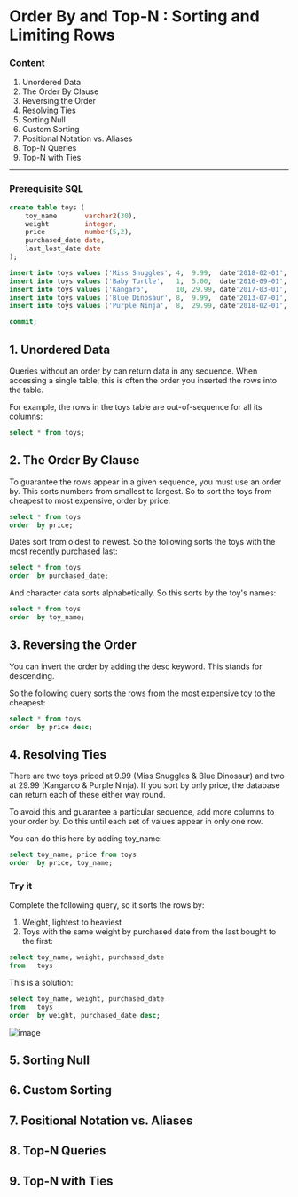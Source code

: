 # Order By and Top-N : Sorting and Limiting Rows

### Content

1. Unordered Data
2. The Order By Clause
3. Reversing the Order
4. Resolving Ties
5. Sorting Null
6. Custom Sorting
7. Positional Notation vs. Aliases
8. Top-N Queries
9. Top-N with Ties
----------------------------------------------------------------------------------------------------------------------
### Prerequisite SQL

```sql
create table toys (
    toy_name       varchar2(30),
    weight         integer,
    price          number(5,2),
    purchased_date date,
    last_lost_date date
);

insert into toys values ('Miss Snuggles', 4,  9.99,  date'2018-02-01', date'2018-06-01');
insert into toys values ('Baby Turtle',   1,  5.00,  date'2016-09-01', date'2017-03-03');
insert into toys values ('Kangaro',       10, 29.99, date'2017-03-01', date'2018-06-01');
insert into toys values ('Blue Dinosaur', 8,  9.99,  date'2013-07-01', date'2016-11-01');
insert into toys values ('Purple Ninja',  8,  29.99, date'2018-02-01', null);

commit;
```

## 1. Unordered Data
Queries without an order by can return data in any sequence. When accessing a single table, this is often the order you inserted the rows into the table.

For example, the rows in the toys table are out-of-sequence for all its columns:
```sql
select * from toys;
```

## 2. The Order By Clause
To guarantee the rows appear in a given sequence, you must use an order by. This sorts numbers from smallest to largest. So to sort the toys from cheapest to most expensive, order by price:
```sql
select * from toys
order  by price;
```

Dates sort from oldest to newest. So the following sorts the toys with the most recently purchased last:
```sql
select * from toys
order  by purchased_date;
```

And character data sorts alphabetically. So this sorts by the toy's names:
```sql
select * from toys
order  by toy_name;
```

## 3. Reversing the Order
You can invert the order by adding the desc keyword. This stands for descending.

So the following query sorts the rows from the most expensive toy to the cheapest:
```sql
select * from toys
order  by price desc;
```

## 4. Resolving Ties
There are two toys priced at 9.99 (Miss Snuggles & Blue Dinosaur) and two at 29.99 (Kangaroo & Purple Ninja). If you sort by only price, the database can return each of these either way round.

To avoid this and guarantee a particular sequence, add more columns to your order by. Do this until each set of values appear in only one row.

You can do this here by adding toy_name:

```sql
select toy_name, price from toys
order  by price, toy_name;
```

### Try it
Complete the following query, so it sorts the rows by:

1. Weight, lightest to heaviest
2. Toys with the same weight by purchased date from the last bought to the first:

```sql
select toy_name, weight, purchased_date 
from   toys
```

This is a solution:
```sql
select toy_name, weight, purchased_date 
from   toys
order  by weight, purchased_date desc;
```
![image](https://github.com/user-attachments/assets/51c3ce6b-8bae-4ef8-ab8c-95d008c1eda7)

## 5. Sorting Null


## 6. Custom Sorting
## 7. Positional Notation vs. Aliases
## 8. Top-N Queries
## 9. Top-N with Ties
